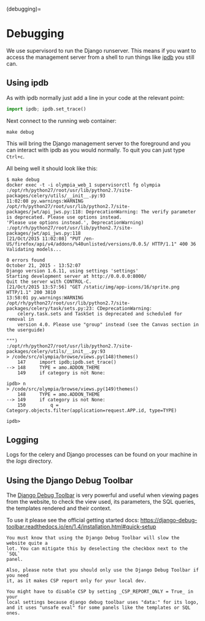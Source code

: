 (debugging)=

# Debugging

We use supervisord to run the Django runserver.
This means if you want to access the management server
from a shell to run things like [ipdb] you still can.

## Using ipdb

As with ipdb normally just add a line in your code at the relevant point:

```python
import ipdb; ipdb.set_trace()
```

Next connect to the running web container:

```
make debug
```

This will bring the Django management server to the foreground and you
can interact with ipdb as you would normally. To quit you can just type
`Ctrl+c`.

All being well it should look like this:

```
$ make debug
docker exec -t -i olympia_web_1 supervisorctl fg olympia
:/opt/rh/python27/root/usr/lib/python2.7/site-packages/celery/utils/__init__.py:93
11:02:08 py.warnings:WARNING /opt/rh/python27/root/usr/lib/python2.7/site-packages/jwt/api_jws.py:118: DeprecationWarning: The verify parameter is deprecated. Please use options instead.
'Please use options instead.', DeprecationWarning)
:/opt/rh/python27/root/usr/lib/python2.7/site-packages/jwt/api_jws.py:118
[21/Oct/2015 11:02:08] "PUT /en-US/firefox/api/v4/addons/%40unlisted/versions/0.0.5/ HTTP/1.1" 400 36
Validating models...

0 errors found
October 21, 2015 - 13:52:07
Django version 1.6.11, using settings 'settings'
Starting development server at http://0.0.0.0:8000/
Quit the server with CONTROL-C.
[21/Oct/2015 13:57:56] "GET /static/img/app-icons/16/sprite.png HTTP/1.1" 200 3810
13:58:01 py.warnings:WARNING /opt/rh/python27/root/usr/lib/python2.7/site-packages/celery/task/sets.py:23: CDeprecationWarning:
    celery.task.sets and TaskSet is deprecated and scheduled for removal in
    version 4.0. Please use "group" instead (see the Canvas section in the userguide)

""")
:/opt/rh/python27/root/usr/lib/python2.7/site-packages/celery/utils/__init__.py:93
> /code/src/olympia/browse/views.py(148)themes()
    147     import ipdb;ipdb.set_trace()
--> 148     TYPE = amo.ADDON_THEME
    149     if category is not None:

ipdb> n
> /code/src/olympia/browse/views.py(149)themes()
    148     TYPE = amo.ADDON_THEME
--> 149     if category is not None:
    150         q = Category.objects.filter(application=request.APP.id, type=TYPE)

ipdb>
```

## Logging

Logs for the celery and Django processes can be found on your machine in the
_logs_ directory.

## Using the Django Debug Toolbar

The [Django Debug Toolbar] is very powerful and useful when viewing pages from
the website, to check the view used, its parameters, the SQL queries, the
templates rendered and their context.

To use it please see the official getting started docs: <https://django-debug-toolbar.readthedocs.io/en/1.4/installation.html#quick-setup>

```{admonition} Impact on performance
You must know that using the Django Debug Toolbar will slow the website quite a
lot. You can mitigate this by deselecting the checkbox next to the `SQL`
panel.

Also, please note that you should only use the Django Debug Toolbar if you need
it, as it makes CSP report only for your local dev.
```

```{admonition} CSP policies
You might have to disable CSP by setting _CSP_REPORT_ONLY = True_ in your
local settings because django debug toolbar uses "data:" for its logo,
and it uses "unsafe eval" for some panels like the templates or SQL ones.
```

[django debug toolbar]: http://django-debug-toolbar.readthedocs.io/
[ipdb]: https://pypi.python.org/pypi/ipdb

